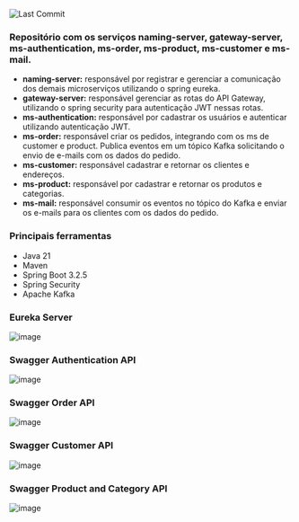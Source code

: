 ![Last Commit](https://img.shields.io/github/last-commit/santosjennifer/microservices-ecommerce)

### Repositório com os serviços naming-server, gateway-server, ms-authentication, ms-order, ms-product, ms-customer e ms-mail.

- **naming-server:** responsável por registrar e gerenciar a comunicação dos demais microserviços utilizando o spring eureka.
- **gateway-server:** responsável gerenciar as rotas do API Gateway, utilizando o spring security para autenticação JWT nessas rotas.
- **ms-authentication:** responsável por cadastrar os usuários e autenticar utilizando autenticação JWT.
- **ms-order:** responsável criar os pedidos, integrando com os ms de customer e product. Publica eventos em um tópico Kafka solicitando o envio de e-mails com os dados do pedido.
- **ms-customer:** responsável cadastrar e retornar os clientes e endereços.
- **ms-product:** responsável por cadastrar e retornar os produtos e categorias.
- **ms-mail:** responsável consumir os eventos no tópico do Kafka e enviar os e-mails para os clientes com os dados do pedido.

### Principais ferramentas

- Java 21
- Maven
- Spring Boot 3.2.5
- Spring Security
- Apache Kafka

### Eureka Server
![image](https://github.com/santosjennifer/microservices-ecommerce/assets/90192611/3c9a0d05-2b9b-42f7-a9ee-8d6bf8799d53)

### Swagger Authentication API
![image](https://github.com/santosjennifer/microservices-ecommerce/assets/90192611/ca86ee65-33d6-4652-92fd-449cce97941c)

### Swagger Order API
![image](https://github.com/santosjennifer/microservices-ecommerce/assets/90192611/5b411679-861d-4059-9a64-83915c4754cc)

### Swagger Customer API
![image](https://github.com/santosjennifer/microservices-ecommerce/assets/90192611/c0ff180b-803a-4b34-b6f6-dbd114aab2dc)

### Swagger Product and Category API
![image](https://github.com/santosjennifer/microservices-ecommerce/assets/90192611/4f0648bd-ab8a-4eb5-bbfd-2e40b90e5140)
